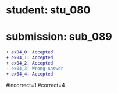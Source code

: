 # student: stu_080
# submission: sub_089

```diff
+ ex04_0: Accepted
+ ex04_1: Accepted
+ ex04_2: Accepted
- ex04_3: Wrong Answer
+ ex04_4: Accepted
```
#incorrect=1
#correct=4
